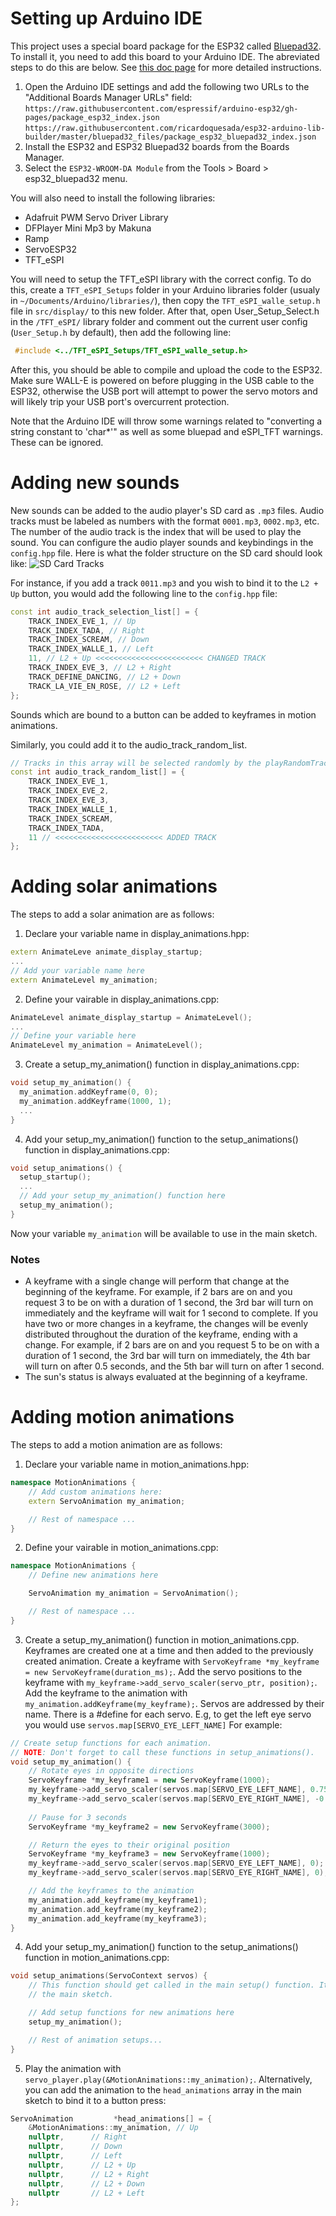 # Setting up Arduino IDE
This project uses a special board package for the ESP32 called [Bluepad32](https://github.com/ricardoquesada/bluepad32). To install it, you need to add this board to your Arduino IDE. The abreviated steps to do this are below. See [this doc page](https://bluepad32.readthedocs.io/en/latest/plat_arduino/) for more detailed instructions.
1. Open the Arduino IDE settings and add the following two URLs to the "Additional Boards Manager URLs" field: 
`https://raw.githubusercontent.com/espressif/arduino-esp32/gh-pages/package_esp32_index.json`
`https://raw.githubusercontent.com/ricardoquesada/esp32-arduino-lib-builder/master/bluepad32_files/package_esp32_bluepad32_index.json`
2. Install the ESP32 and ESP32 Bluepad32 boards from the Boards Manager.
3. Select the `ESP32-WROOM-DA Module` from the Tools > Board > esp32_bluepad32 menu.

You will also need to install the following libraries:
- Adafruit PWM Servo Driver Library
- DFPlayer Mini Mp3 by Makuna
- Ramp
- ServoESP32
- TFT_eSPI

You will need to setup the TFT_eSPI library with the correct config. To do this, create a `TFT_eSPI_Setups` folder in your Arduino libraries folder (usualy in `~/Documents/Arduino/libraries/`), then copy the `TFT_eSPI_walle_setup.h` file in `src/display/` to this new folder. After that, open User_Setup_Select.h in the `/TFT_eSPI/` library folder and comment out the current user config (`User_Setup.h` by default), then add the following line:
```cpp
 #include <../TFT_eSPI_Setups/TFT_eSPI_walle_setup.h>
 ```

After this, you should be able to compile and upload the code to the ESP32. Make sure WALL-E is powered on before plugging in the USB cable to the ESP32, otherwise the USB port will attempt to power the servo motors and will likely trip your USB port's overcurrent protection.

Note that the Arduino IDE will throw some warnings related to "converting a string constant to 'char*'" as well as some bluepad and eSPI_TFT warnings. These can be ignored.

# Adding new sounds
New sounds can be added to the audio player's SD card as `.mp3` files. Audio tracks must be labeled as numbers with the format `0001.mp3`, `0002.mp3`, etc. The number of the audio track is the index that will be used to play the sound. You can configure the audio player sounds and keybindings in the `config.hpp` file. Here is what the folder structure on the SD card should look like:
![SD Card Tracks](./Docs/Images/MP3_SD_Card.png)

For instance, if you add a track `0011.mp3` and you wish to bind it to the `L2 + Up` button, you would add the following line to the `config.hpp` file:
```cpp
const int audio_track_selection_list[] = {
    TRACK_INDEX_EVE_1, // Up
    TRACK_INDEX_TADA, // Right
    TRACK_INDEX_SCREAM, // Down
    TRACK_INDEX_WALLE_1, // Left
    11, // L2 + Up <<<<<<<<<<<<<<<<<<<<<<<< CHANGED TRACK 
    TRACK_INDEX_EVE_3, // L2 + Right
    TRACK_DEFINE_DANCING, // L2 + Down
    TRACK_LA_VIE_EN_ROSE, // L2 + Left
};
```

Sounds which are bound to a button can be added to keyframes in motion animations. 

Similarly, you could add it to the audio_track_random_list. 

```cpp
// Tracks in this array will be selected randomly by the playRandomTrack() function
const int audio_track_random_list[] = {
    TRACK_INDEX_EVE_1,
    TRACK_INDEX_EVE_2,
    TRACK_INDEX_EVE_3,
    TRACK_INDEX_WALLE_1,
    TRACK_INDEX_SCREAM,
    TRACK_INDEX_TADA,
    11 // <<<<<<<<<<<<<<<<<<<<<<<< ADDED TRACK
};
```

# Adding solar animations
The steps to add a solar animation are as follows:
1. Declare your variable name in display_animations.hpp:
```cpp
extern AnimateLeve animate_display_startup;
...
// Add your variable name here
extern AnimateLevel my_animation;
```
2. Define your vairable in display_animations.cpp:
```cpp
AnimateLevel animate_display_startup = AnimateLevel();
...
// Define your variable here
AnimateLevel my_animation = AnimateLevel();
```
3. Create a setup_my_animation() function in display_animations.cpp:
```cpp
void setup_my_animation() {
  my_animation.addKeyframe(0, 0);
  my_animation.addKeyframe(1000, 1);
  ...
}
```
4. Add your setup_my_animation() function to the setup_animations() function in display_animations.cpp:
```cpp
void setup_animations() {
  setup_startup();
  ...
  // Add your setup_my_animation() function here
  setup_my_animation();
}
```

Now your variable ```my_animation``` will be available to use in the main sketch. 

### Notes
- A keyframe with a single change will perform that change at the beginning of the keyframe. For example, if 2 bars are on and you request 3 to be on with a duration of 1 second, the 3rd bar will turn on immediately and the keyframe will wait for 1 second to complete. If you have two or more changes in a keyframe, the changes will be evenly distributed throughout the duration of the keyframe, ending with a change. For example, if 2 bars are on and you request 5 to be on with a duration of 1 second, the 3rd bar will turn on immediately, the 4th bar will turn on after 0.5 seconds, and the 5th bar will turn on after 1 second.
- The sun's status is always evaluated at the beginning of a keyframe.

# Adding motion animations
The steps to add a motion animation are as follows:
1. Declare your variable name in motion_animations.hpp:
```cpp
namespace MotionAnimations {
    // Add custom animations here:
    extern ServoAnimation my_animation;

    // Rest of namespace ...
}
```
2. Define your vairable in motion_animations.cpp:
```cpp
namespace MotionAnimations {
    // Define new animations here

    ServoAnimation my_animation = ServoAnimation();

    // Rest of namespace ...
}
```
3. Create a setup_my_animation() function in motion_animations.cpp. Keyframes are created one at a time and then added to the previously created animation. Create a keyframe with `ServoKeyframe *my_keyframe = new ServoKeyframe(duration_ms);`. Add the servo positions to the keyframe with `my_keyframe->add_servo_scaler(servo_ptr, position);`. Add the keyframe to the animation with `my_animation.addKeyframe(my_keyframe);`. Servos are addressed by their name. There is a #define for each servo. E.g, to get the left eye servo you would use `servos.map[SERVO_EYE_LEFT_NAME]` For example:
```cpp
// Create setup functions for each animation.
// NOTE: Don't forget to call these functions in setup_animations().
void setup_my_animation() {
    // Rotate eyes in opposite directions
    ServoKeyframe *my_keyframe1 = new ServoKeyframe(1000);
    my_keyframe->add_servo_scaler(servos.map[SERVO_EYE_LEFT_NAME], 0.75);
    my_keyframe->add_servo_scaler(servos.map[SERVO_EYE_RIGHT_NAME], -0.75);
    
    // Pause for 3 seconds
    ServoKeyframe *my_keyframe2 = new ServoKeyframe(3000);

    // Return the eyes to their original position
    ServoKeyframe *my_keyframe3 = new ServoKeyframe(1000);
    my_keyframe->add_servo_scaler(servos.map[SERVO_EYE_LEFT_NAME], 0);
    my_keyframe->add_servo_scaler(servos.map[SERVO_EYE_RIGHT_NAME], 0);

    // Add the keyframes to the animation
    my_animation.add_keyframe(my_keyframe1);
    my_animation.add_keyframe(my_keyframe2);
    my_animation.add_keyframe(my_keyframe3);
}
```
4. Add your setup_my_animation() function to the setup_animations() function in motion_animations.cpp:
```cpp
void setup_animations(ServoContext servos) {
    // This function should get called in the main setup() function. It calls all animation setup functions for use in
    // the main sketch.

    // Add setup functions for new animations here
    setup_my_animation();

    // Rest of animation setups...
}
```
5. Play the animation with `servo_player.play(&MotionAnimations::my_animation);`. Alternatively, you can add the animation to the `head_animations` array in the main sketch to bind it to a button press:
```cpp
ServoAnimation         *head_animations[] = {
    &MotionAnimations::my_animation, // Up
    nullptr,      // Right
    nullptr,      // Down
    nullptr,      // Left
    nullptr,      // L2 + Up
    nullptr,      // L2 + Right
    nullptr,      // L2 + Down
    nullptr       // L2 + Left
};
```